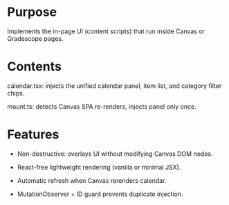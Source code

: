 # Purpose

Implements the in-page UI (content scripts) that run inside Canvas or Gradescope pages.

# Contents

calendar.tsx: injects the unified calendar panel, item list, and category filter chips.

mount.ts: detects Canvas SPA re-renders, injects panel only once.

# Features

- Non-destructive: overlays UI without modifying Canvas DOM nodes.

- React-free lightweight rendering (vanilla or minimal JSX).

- Automatic refresh when Canvas rerenders calendar.

- MutationObserver + ID guard prevents duplicate injection.
